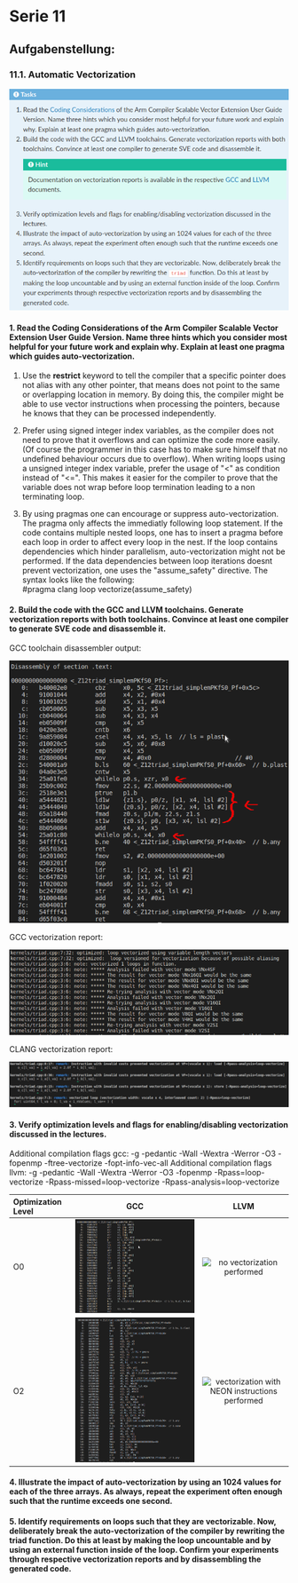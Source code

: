 # Serie 11

## Aufgabenstellung:

### 11.1. Automatic Vectorization


![Task 11.1.](https://github.com/kroppel/hpc-repo/blob/main/11_Back_to_the_Compiler/images/11.1.png)

#### 1. Read the Coding Considerations of the Arm Compiler Scalable Vector Extension User Guide Version. Name three hints which you consider most helpful for your future work and explain why. Explain at least one pragma which guides auto-vectorization.

1. Use the __restrict__ keyword to tell the compiler that a specific pointer does not alias with any other pointer,
that means does not point to the same or overlapping location in memory. By doing this, the compiler might be able
to use vector instructions when processing the pointers, because he knows that they can be processed independently.

2. Prefer using signed integer index variables, as the compiler does not need to prove that it overflows and can optimize the code more easily. (Of course the programmer in this case has to make sure himself that no undefined behaviour occurs due to overflow).
When writing loops using a unsigned integer index variable, prefer the usage of "<" as condition instead of "<=". This makes it easier for the compiler to prove that the variable does not wrap before loop termination leading to a non terminating loop.

3. By using pragmas one can encourage or suppress auto-vectorization. The pragma only affects the immediatly following loop statement. If the code contains multiple nested loops, one has to insert a pragma before each loop in order to affect every loop in the nest. If the loop contains dependencies which hinder parallelism, auto-vectorization might not be performed. If the data dependencies between loop iterations doesnt prevent vectorization, one uses the "assume_safety" directive. The syntax looks like the following:  
#pragma clang loop vectorize(assume_safety)


#### 2. Build the code with the GCC and LLVM toolchains. Generate vectorization reports with both toolchains. Convince at least one compiler to generate SVE code and disassemble it.

GCC toolchain disassembler output:  

![triad disassembler output](https://github.com/kroppel/hpc-repo/blob/main/11_Back_to_the_Compiler/images/disassembler_output_triad.png)

GCC vectorization report:  

![vectorization report gcc](https://github.com/kroppel/hpc-repo/blob/main/11_Back_to_the_Compiler/images/vectorization_report_gcc.png)

CLANG vectorization report:  

![vectorization report clang](https://github.com/kroppel/hpc-repo/blob/main/11_Back_to_the_Compiler/images/vectorization_report_clang.png)

#### 3. Verify optimization levels and flags for enabling/disabling vectorization discussed in the lectures.

Additional compilation flags gcc: -g -pedantic -Wall -Wextra -Werror -O3 -fopenmp -ftree-vectorize -fopt-info-vec-all
Additional compilation flags llvm: -g -pedantic -Wall -Wextra -Werror -O3 -fopenmp -Rpass=loop-vectorize -Rpass-missed=loop-vectorize -Rpass-analysis=loop-vectorize

| Optimization Level | GCC       | LLVM      |
| :----              | :----:    | :----:    |
| O0                 | ![no vectorization performed](https://github.com/kroppel/hpc-repo/blob/main/11_Back_to_the_Compiler/images/disassembly-gcc-O0-with-additional-flags.png) | ![no vectorization performed](https://github.com/kroppel/hpc-repo/blob/main/11_Back_to_the_Compiler/images/clang-O0-with-additional-flags.png) |
| O2                 | ![vectorization with NEON instructions performed](https://github.com/kroppel/hpc-repo/blob/main/11_Back_to_the_Compiler/images/disassembly-clang-O2-with-additional-flags.png) | ![vectorization with NEON instructions performed](https://github.com/kroppel/hpc-repo/blob/main/11_Back_to_the_Compiler/images/gcc-O2-with-additional-flags.png) |




#### 4. Illustrate the impact of auto-vectorization by using an 1024 values for each of the three arrays. As always, repeat the experiment often enough such that the runtime exceeds one second.

#### 5. Identify requirements on loops such that they are vectorizable. Now, deliberately break the auto-vectorization of the compiler by rewriting the triad function. Do this at least by making the loop uncountable and by using an external function inside of the loop. Confirm your experiments through respective vectorization reports and by disassembling the generated code.